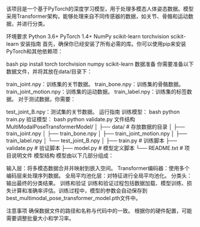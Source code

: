 该项目是一个基于PyTorch的深度学习模型，用于处理多模态人体姿态数据。模型采用Transformer架构，能够处理来自不同传感器的数据，如关节、骨骼和运动数据，并进行分类。

环境要求
Python 3.6+
PyTorch 1.4+
NumPy
scikit-learn
torchvision
scikit-learn
安装指南
首先，确保你已经安装了所有必需的库。你可以使用pip来安装PyTorch和其他依赖项：

bash
pip install torch torchvision numpy scikit-learn
数据准备
你需要准备以下数据文件，并将其放在data/目录下：

train_joint.npy：训练集的关节数据。
train_bone.npy：训练集的骨骼数据。
train_joint_motion.npy：训练集的运动数据。
train_label.npy：训练集的标签数据。
对于测试数据，你需要：

test_joint_B.npy：测试集的关节数据。
运行指南
训练模型：
bash
python train.py
验证模型：
bash
python validate.py
文件结构
MultiModalPoseTransformerModel/
│
├── data/                  # 存放数据的目录
│   ├── train_joint.npy
│   ├── train_bone.npy
│   ├── train_joint_motion.npy
│   ├── train_label.npy
│   └── test_joint_B.npy
│
├── train.py               # 训练脚本
├── validate.py            # 验证脚本
├── model.py               # 模型定义脚本
└── README.txt             # 项目说明文件
模型结构
模型由以下几部分组成：

输入层：将多模态数据合并并映射到嵌入空间。
Transformer编码器：使用多个编码层来处理序列数据。
全局平均池化层：对特征进行全局平均池化。
分类头：输出最终的分类结果。
训练和验证
训练和验证过程包括数据加载、模型训练、损失计算和准确率评估。训练过程中，模型的参数会自动保存到best_multimodal_pose_transformer_model.pth文件中。

注意事项
确保数据文件的路径和名称与代码中的一致。
根据你的硬件配置，可能需要调整批量大小和学习率。
